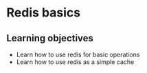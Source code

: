 # Redis basics

## Learning objectives

- Learn how to use redis for basic operations
- Learn how to use redis as a simple cache
